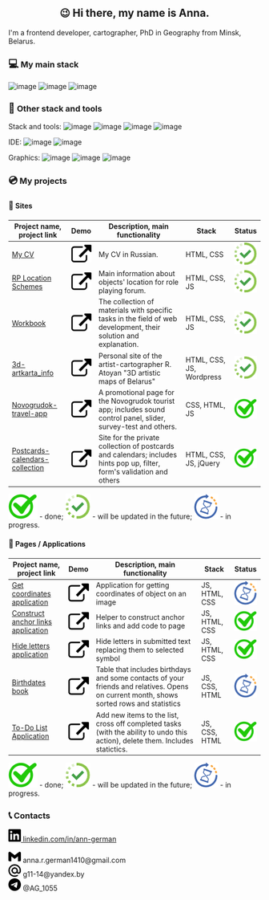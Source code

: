 <h2 align="center"><span style='font-size:20px;'>&#128521;</span> Hi there, my name is Anna.</h2>
<p align="left">I'm a frontend developer, cartographer, PhD in Geography from Minsk, Belarus. </p>

<h3><span style='font-size:20px;'>&#128187;</span> My main stack</h3>

![image](https://img.shields.io/badge/HTML5-E34F26?style=for-the-badge&logo=html5&logoColor=white)
![image](https://img.shields.io/badge/CSS3-1572B6?style=for-the-badge&logo=css3&logoColor=white)
![image](https://img.shields.io/badge/JavaScript-323330?style=for-the-badge&logo=javascript&logoColor=F7DF1E)

<h3><span style='font-size:20px;'>&#128295;</span> Other stack and tools</h3>

Stack and tools:  ![image](https://img.shields.io/badge/jQuery-0769AD?style=for-the-badge&logo=jquery&logoColor=white)
![image](https://img.shields.io/badge/PHP-777BB4?style=for-the-badge&logo=php&logoColor=white)
![image](https://img.shields.io/badge/MySQL-005C84?style=for-the-badge&logo=mysql&logoColor=white)
![image](https://img.shields.io/badge/Wordpress-21759B?style=for-the-badge&logo=wordpress&logoColor=white)

IDE:
![image](https://img.shields.io/badge/VSCode-0078D4?style=for-the-badge&logo=visual%20studio%20code&logoColor=white)
![image](https://img.shields.io/badge/apache%20netbeans-1B6AC6?style=for-the-badge&logo=apache%20netbeans%20IDE&logoColor=white)

Graphics:
![image](https://img.shields.io/badge/Figma-F24E1E?style=for-the-badge&logo=figma&logoColor=white)
![image](https://img.shields.io/badge/Adobe%20Photoshop-31A8FF?style=for-the-badge&logo=Adobe%20Photoshop&logoColor=black)
![image](https://img.shields.io/badge/Adobe%20Illustrator-FF9A00?style=for-the-badge&logo=adobe%20illustrator&logoColor=white)

<h3><span style='font-size:20px;'>&#128191;</span> My projects</h3>

<h4><span style='font-size:16px;'>&#128214;</span> Sites</h4>

Project name, project link   | Demo |   Description, main functionality     |     Stack    | Status |
-----------------------------|------|---------------------------------------|--------------|--------|
[My CV](https://github.com/the-all-spark/GermanA_CV) | [![image](./external_link.svg)](https://the-all-spark.github.io/GermanA_CV/) | My CV in Russian. | HTML, CSS | ![image](./updated%20soon.svg)
[RP Location Schemes](https://github.com/the-all-spark/rp_location_schemes) | [![image](./external_link.svg)](https://the-all-spark.github.io/rp_location_schemes/) | Main information about objects' location for role playing forum. | HTML, CSS, JS | ![image](./updated%20soon.svg)
[Workbook](https://github.com/the-all-spark/workbook) | [![image](./external_link.svg)](https://the-all-spark.github.io/workbook/) |The collection of materials with specific tasks in the field of web development, their solution and explanation. | HTML, CSS, JS | ![image](./updated%20soon.svg)
[3d-artkarta_info](https://github.com/the-all-spark/3d-artkarta_info) | [![image](./external_link.svg)](https://3d-artkarta.by/) | Personal site of the artist-cartographer R. Atoyan "3D artistic maps of Belarus" | HTML, CSS, JS, Wordpress | ![image](./updated%20soon.svg)
[Novogrudok-travel-app](https://github.com/the-all-spark/Novogrudok-travel-app) | [![image](./external_link.svg)](https://the-all-spark.github.io/Novogrudok-travel-app/) | A promotional page for the Novogrudok tourist app; includes sound control panel, slider, survey-test and others. | CSS, HTML, JS | ![image](./done_mark.svg)
[Postcards-calendars-collection](https://github.com/the-all-spark/postcards-calendars-collection) | [![image](./external_link.svg)](https://the-all-spark.github.io/postcards-calendars-collection/) | Site for the private collection of postcards and calendars; includes hints pop up, filter, form's validation and others | HTML, CSS, JS, jQuery | ![image](./done_mark.svg)

![image](./done_mark.svg) - done; 
![image](./updated%20soon.svg) - will be updated in the future; 
![image](./in%20progress-icon.svg) - in progress.

<h4><span style='font-size:16px;'>&#128196;</span> Pages / Applications</h4>

Project name, project link   | Demo |   Description, main functionality     |     Stack    | Status |
-----------------------------|------|---------------------------------------|--------------|--------|
[Get coordinates application](https://github.com/the-all-spark/get_coordinates_app) | [![image](./external_link.svg)](https://the-all-spark.github.io/get_coordinates_app/) | Application for getting coordinates of object on an image | JS, HTML, CSS | ![image](./in%20progress-icon.svg)
[Construct anchor links application](https://github.com/the-all-spark/construct_anchor_links_app) | [![image](./external_link.svg)](https://the-all-spark.github.io/construct_anchor_links_app/) | Helper to construct anchor links and add code to page | JS, HTML, CSS | ![image](./done_mark.svg)
[Hide letters application](https://github.com/the-all-spark/hide_letters_app) | [![image](./external_link.svg)](https://the-all-spark.github.io/hide_letters_app/) | Hide letters in submitted text replacing them to selected symbol | JS, HTML, CSS | ![image](./done_mark.svg)
[Birthdates book](https://github.com/the-all-spark/birthdates_book) | [![image](./external_link.svg)](https://the-all-spark.github.io/birthdates_book/) | Table that includes birthdays and some contacts of your friends and relatives. Opens on current month, shows sorted rows and statistics | JS, CSS, HTML | ![image](./in%20progress-icon.svg)
[To-Do List Application](https://github.com/the-all-spark/to-do-list-app) | [![image](./external_link.svg)](https://the-all-spark.github.io/to-do-list-app/) | Add new items to the list, cross off completed tasks (with the ability to undo this action), delete them. Includes statictics. | JS, CSS, HTML | ![image](./done_mark.svg)

![image](./done_mark.svg) - done; 
![image](./updated%20soon.svg) - will be updated in the future; 
![image](./in%20progress-icon.svg) - in progress.

<h3><span style='font-size:20px;'>&#128222;</span> Contacts</h3>
<a href="https://linkedin.com/in/ann-german" target="_blank" title="linkedIn account"><img src="./linkedin.svg" alt="linkedin" height=25px /><span> 
      linkedin.com/in/ann-german</span></a>  
<p>
  <span><img src="./gmail.svg" alt="gmail" style="max-width:100%; height:25px;" />    anna.r.german1410@gmail.com</span></br>
  <span><img src="./maildotru.svg" alt="yandex" style="max-width:100%; height:25px;" />    g11-14@yandex.by</span></br>
  <span><img src="./telegram.svg" alt="telegram" style="max-width:100%; height:25px;" />    @AG_1055</span>
</p>
